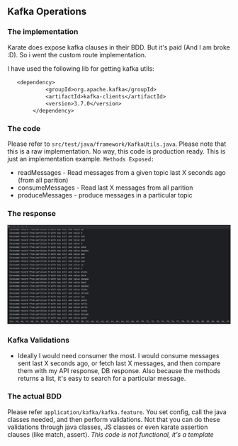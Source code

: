 ## Kafka Operations

### The implementation

Karate does expose kafka clauses in their BDD. But it's paid (And I am broke :D). So i went the custom route
implementation.

I have used the following lib for getting kafka utils:

```
   <dependency>
            <groupId>org.apache.kafka</groupId>
            <artifactId>kafka-clients</artifactId>
            <version>3.7.0</version> 
        </dependency>
```

### The code

Please refer to `src/test/java/framework/KafkaUtils.java`. Please note that this is a raw implementation. No way, this code
is production ready. This is just an implementation example.
`Methods Exposed:`

* readMessages - Read messages from a given topic last X seconds ago (from all parition)
* consumeMessages - Read last X messages from all parition
* produceMessages - produce messages in a particular topic

### The response

![aa](../documentation/images/kafka-response-consume.png)

### Kafka Validations
- Ideally I would need consumer the most. I would consume messages sent last X seconds ago, or fetch last X messages, and then compare them with my API response, DB response.
Also because the methods returns a list, it's easy to search for a particular message. 


### The actual BDD

Please refer `application/kafka/kafka.feature`. You set config, call the java classes needed, and then perform validations.
Not that you can do these validations through java classes, JS classes or even karate assertion clauses (like match,
assert). *This code is not functional, it's a template*
